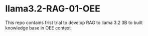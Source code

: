 # llama3.2-RAG-01-OEE
This repo contains frist trial to develop RAG to llama 3.2 3B to built knowledge base in OEE context
